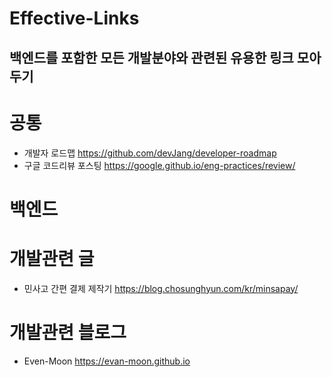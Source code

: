 # Effective-Links
## 백엔드를 포함한 모든 개발분야와 관련된 유용한 링크 모아두기

# 공통
- 개발자 로드맵 https://github.com/devJang/developer-roadmap  
- 구글 코드리뷰 포스팅 https://google.github.io/eng-practices/review/

# 백엔드 

# 개발관련 글  
- 민사고 간편 결제 제작기 https://blog.chosunghyun.com/kr/minsapay/  

# 개발관련 블로그
- Even-Moon https://evan-moon.github.io
